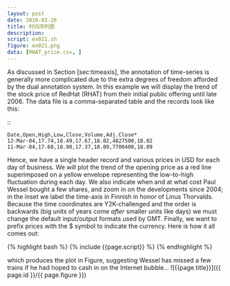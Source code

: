 ```yaml
---
layout: post
date: 2016-03-26
title: 时间序列图
description:
script: ex021.sh
figure: ex021.png
data: [RHAT_price.csv, ]
---
```


As discussed in Section [sec:timeaxis], the annotation of time-series is
generally more complicated due to the extra degrees of freedom afforded
by the dual annotation system. In this example we will display the trend
of the stock price of RedHat (RHAT) from their initial public offering
until late 2006. The data file is a comma-separated table and the
records look like this:

::

    Date,Open,High,Low,Close,Volume,Adj.Close*
    12-Mar-04,17.74,18.49,17.67,18.02,4827500,18.02
    11-Mar-04,17.60,18.90,17.37,18.09,7700400,18.09

Hence, we have a single header record and various prices in USD for each
day of business. We will plot the trend of the opening price as a red
line superimposed on a yellow envelope representing the low-to-high
fluctuation during each day. We also indicate when and at what cost Paul
Wessel bought a few shares, and zoom in on the developments since 2004;
in the inset we label the time-axis in Finnish in honor of Linus
Thorvalds. Because the time coordinates are Y2K-challenged and the order
is backwards (big units of years come *after* smaller units like days)
we must change the default input/output formats used by GMT. Finally,
we want to prefix prices with the $ symbol to indicate the currency.
Here is how it all comes out:

{% highlight bash %}
{% include {{page.script}} %}
{% endhighlight %}


which produces the plot in Figure, suggesting
Wessel has missed a few trains if he had hoped to cash in on the
Internet bubble...
![{{page.title}}]({{ page.id }}/{{ page.figure }})
